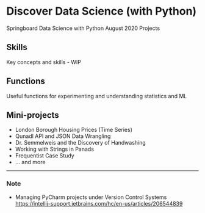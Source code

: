 # Discover Data Science (with Python)

Springboard Data Science with Python August 2020 Projects

## Skills

Key concepts and skills - WIP

## Functions

Useful functions for experimenting and understanding statistics and ML

## Mini-projects

* London Borough Housing Prices (Time Series)
* Qunadl API and JSON Data Wrangling
* Dr. Semmelweis and the Discovery of Handwashing
* Working with Strings in Panads
* Frequentist Case Study
* ... and more

---
### Note

 * Managing PyCharm projects under Version Control Systems https://intellij-support.jetbrains.com/hc/en-us/articles/206544839
